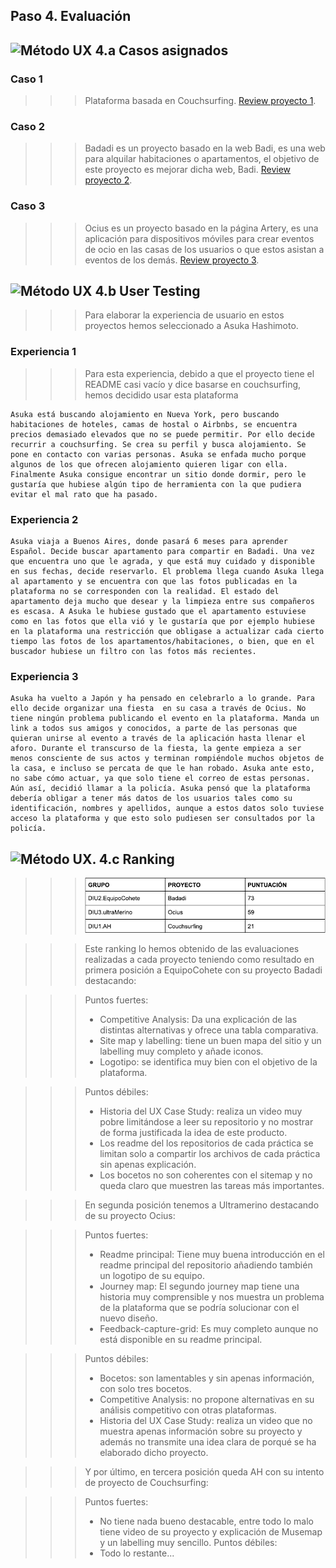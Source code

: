 ## Paso 4. Evaluación 


![Método UX](../img/ABtesting.png) 4.a Casos asignados
----

### Caso 1

>>> Plataforma basada en Couchsurfing.
[Review proyecto 1](./DIU1.AH_review.xls).


### Caso 2

>>> Badadi es un proyecto basado en la web Badi, es una web para alquilar habitaciones o apartamentos, el objetivo de este proyecto es mejorar dicha web, Badi.
[Review proyecto 2](./DIU2.EquipoCohete_review.xls).

### Caso 3

>>> Ocius es un proyecto basado en la página Artery, es una aplicación para dispositivos móviles para crear eventos de ocio en las casas de los usuarios o que estos asistan a eventos de los demás.
[Review proyecto 3](./DIU3.ultramerino_review.xls).

![Método UX](../img/usability-testing.png) 4.b User Testing
----

>>> Para elaborar la experiencia de usuario en estos proyectos hemos seleccionado a Asuka Hashimoto.

### Experiencia 1
>>> Para esta  experiencia, debido a que el proyecto tiene el README casi vacío y dice basarse en couchsurfing, hemos decidido usar esta plataforma
`````
Asuka está buscando alojamiento en Nueva York, pero buscando habitaciones de hoteles, camas de hostal o Airbnbs, se encuentra precios demasiado elevados que no se puede permitir. Por ello decide recurrir a couchsurfing. Se crea su perfil y busca alojamiento. Se pone en contacto con varias personas. Asuka se enfada mucho porque algunos de los que ofrecen alojamiento quieren ligar con ella. Finalmente Asuka consigue encontrar un sitio donde dormir, pero le gustaría que hubiese algún tipo de herramienta con la que pudiera evitar el mal rato que ha pasado.
`````

### Experiencia 2
`````
Asuka viaja a Buenos Aires, donde pasará 6 meses para aprender Español. Decide buscar apartamento para compartir en Badadi. Una vez que encuentra uno que le agrada, y que está muy cuidado y disponible en sus fechas, decide reservarlo. El problema llega cuando Asuka llega al apartamento y se encuentra con que las fotos publicadas en la plataforma no se corresponden con la realidad. El estado del apartamento deja mucho que desear y la limpieza entre sus compañeros es escasa. A Asuka le hubiese gustado que el apartamento estuviese como en las fotos que ella vió y le gustaría que por ejemplo hubiese en la plataforma una restricción que obligase a actualizar cada cierto tiempo las fotos de los apartamentos/habitaciones, o bien, que en el buscador hubiese un filtro con las fotos más recientes.
`````

### Experiencia 3
`````
Asuka ha vuelto a Japón y ha pensado en celebrarlo a lo grande. Para ello decide organizar una fiesta  en su casa a través de Ocius. No tiene ningún problema publicando el evento en la plataforma. Manda un link a todos sus amigos y conocidos, a parte de las personas que quieran unirse al evento a través de la aplicación hasta llenar el aforo. Durante el transcurso de la fiesta, la gente empieza a ser menos consciente de sus actos y terminan rompiéndole muchos objetos de la casa, e incluso se percata de que le han robado. Asuka ante esto, no sabe cómo actuar, ya que solo tiene el correo de estas personas. Aún así, decidió llamar a la policía. Asuka pensó que la plataforma debería obligar a tener más datos de los usuarios tales como su identificación, nombres y apellidos, aunque a estos datos solo tuviese acceso la plataforma y que esto solo pudiesen ser consultados por la policía.
`````


![Método UX](../img/Survey.png). 4.c Ranking 
----

>>> ![Ranking](./Ranking.png)

>>> Este ranking lo hemos obtenido de las evaluaciones realizadas a cada proyecto teniendo como resultado en primera posición a EquipoCohete con su proyecto Badadi destacando:
	
>>> Puntos fuertes:
>>> - Competitive Analysis: Da una explicación de las distintas alternativas y ofrece una tabla comparativa.
>>> - Site map y labelling: tiene un buen mapa del sitio y un labelling muy completo y añade iconos.
>>> - Logotipo: se identifica muy bien con el objetivo de la plataforma.

>>>  Puntos débiles:
>>> - Historia del UX Case Study: realiza un video muy pobre limitándose a leer su repositorio y no mostrar de forma justificada la idea de este producto.
>>> - Los readme del los repositorios de cada práctica se limitan solo a compartir los archivos de cada práctica sin apenas explicación.
>>> - Los bocetos no son coherentes con el sitemap y no queda claro que muestren las tareas más importantes.

>>> En segunda posición tenemos a Ultramerino destacando de su proyecto Ocius:

>>> Puntos fuertes:
>>> - Readme principal: Tiene muy buena introducción en el readme principal del repositorio añadiendo también un logotipo de su equipo.
>>> - Journey map: El segundo journey map tiene una historia muy comprensible y nos muestra un problema de la plataforma que se podría solucionar con el nuevo diseño.
>>> - Feedback-capture-grid:  Es muy completo aunque no está disponible en su readme principal.

>>> Puntos débiles: 
>>> - Bocetos: son lamentables y sin apenas información, con solo tres bocetos. 
>>> - Competitive Analysis: no propone alternativas en su análisis competitivo con otras plataformas.
>>> - Historia del UX Case Study: realiza un video que no muestra apenas información sobre su proyecto y además no transmite una idea clara de porqué se ha elaborado dicho proyecto.


>>> Y por último, en tercera posición queda AH con su intento de proyecto de Couchsurfing:

>>> Puntos fuertes:
>>> - No tiene nada bueno destacable, entre todo lo malo tiene video de su proyecto y explicación de Musemap y un labelling muy sencillo.
>>> Puntos débiles:
>>> - Todo lo restante...

